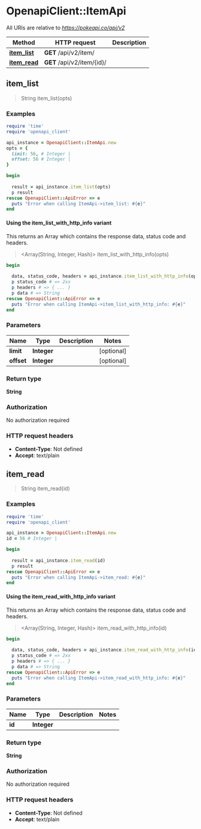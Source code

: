 # OpenapiClient::ItemApi

All URIs are relative to *https://pokeapi.co/api/v2*

| Method | HTTP request | Description |
| ------ | ------------ | ----------- |
| [**item_list**](ItemApi.md#item_list) | **GET** /api/v2/item/ |  |
| [**item_read**](ItemApi.md#item_read) | **GET** /api/v2/item/{id}/ |  |


## item_list

> String item_list(opts)



### Examples

```ruby
require 'time'
require 'openapi_client'

api_instance = OpenapiClient::ItemApi.new
opts = {
  limit: 56, # Integer | 
  offset: 56 # Integer | 
}

begin
  
  result = api_instance.item_list(opts)
  p result
rescue OpenapiClient::ApiError => e
  puts "Error when calling ItemApi->item_list: #{e}"
end
```

#### Using the item_list_with_http_info variant

This returns an Array which contains the response data, status code and headers.

> <Array(String, Integer, Hash)> item_list_with_http_info(opts)

```ruby
begin
  
  data, status_code, headers = api_instance.item_list_with_http_info(opts)
  p status_code # => 2xx
  p headers # => { ... }
  p data # => String
rescue OpenapiClient::ApiError => e
  puts "Error when calling ItemApi->item_list_with_http_info: #{e}"
end
```

### Parameters

| Name | Type | Description | Notes |
| ---- | ---- | ----------- | ----- |
| **limit** | **Integer** |  | [optional] |
| **offset** | **Integer** |  | [optional] |

### Return type

**String**

### Authorization

No authorization required

### HTTP request headers

- **Content-Type**: Not defined
- **Accept**: text/plain


## item_read

> String item_read(id)



### Examples

```ruby
require 'time'
require 'openapi_client'

api_instance = OpenapiClient::ItemApi.new
id = 56 # Integer | 

begin
  
  result = api_instance.item_read(id)
  p result
rescue OpenapiClient::ApiError => e
  puts "Error when calling ItemApi->item_read: #{e}"
end
```

#### Using the item_read_with_http_info variant

This returns an Array which contains the response data, status code and headers.

> <Array(String, Integer, Hash)> item_read_with_http_info(id)

```ruby
begin
  
  data, status_code, headers = api_instance.item_read_with_http_info(id)
  p status_code # => 2xx
  p headers # => { ... }
  p data # => String
rescue OpenapiClient::ApiError => e
  puts "Error when calling ItemApi->item_read_with_http_info: #{e}"
end
```

### Parameters

| Name | Type | Description | Notes |
| ---- | ---- | ----------- | ----- |
| **id** | **Integer** |  |  |

### Return type

**String**

### Authorization

No authorization required

### HTTP request headers

- **Content-Type**: Not defined
- **Accept**: text/plain

